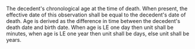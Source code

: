 The decedent's chronological age at the time of death. When present, the effective date of this observation shall be equal to the decedent's date of death. Age is derived as the difference in time between the decedent's death date and birth date. When age is LE one day then unit shall be minutes, when age is LE one year then unit shall be days, else unit shall be years.